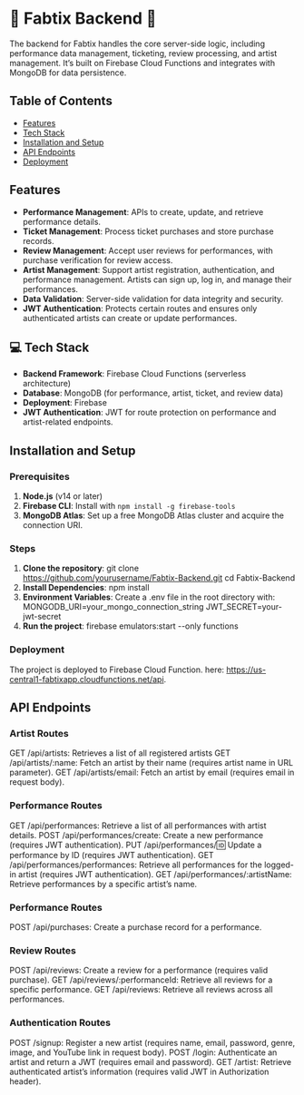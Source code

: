 # 🎼 Fabtix Backend 🎼

The backend for Fabtix handles the core server-side logic, including performance data management, ticketing, review processing, and artist management. It’s built on Firebase Cloud Functions and integrates with MongoDB for data persistence.

## Table of Contents
- [Features](#features)
- [Tech Stack](#tech-stack)
- [Installation and Setup](#installation-and-setup)
- [API Endpoints](#api-endpoints)
- [Deployment](#deployment)

## Features
- **Performance Management**: APIs to create, update, and retrieve performance details.
- **Ticket Management**: Process ticket purchases and store purchase records.
- **Review Management**: Accept user reviews for performances, with purchase verification for review access.
- **Artist Management**: Support artist registration, authentication, and performance management. Artists can sign up, log in, and manage their performances.
- **Data Validation**: Server-side validation for data integrity and security.
- **JWT Authentication**: Protects certain routes and ensures only authenticated artists can create or update performances.

## 💻 Tech Stack
- **Backend Framework**: Firebase Cloud Functions (serverless architecture)
- **Database**: MongoDB (for performance, artist, ticket, and review data)
- **Deployment**: Firebase
- **JWT Authentication**: JWT for route protection on performance and artist-related endpoints.

## Installation and Setup

### Prerequisites
1. **Node.js** (v14 or later)
2. **Firebase CLI**: Install with `npm install -g firebase-tools`
3. **MongoDB Atlas**: Set up a free MongoDB Atlas cluster and acquire the connection URI.

### Steps
1. **Clone the repository**:
   git clone https://github.com/yourusername/Fabtix-Backend.git
   cd Fabtix-Backend
2. **Install Dependencies**:
    npm install
3. **Environment Variables**:
    Create a .env file in the root directory with:
    MONGODB_URI=your_mongo_connection_string
    JWT_SECRET=your-jwt-secret
4. **Run the project**:
    firebase emulators:start --only functions

### Deployment
The project is deployed to Firebase Cloud Function. here: https://us-central1-fabtixapp.cloudfunctions.net/api. 

## API Endpoints
### Artist Routes
GET /api/artists: Retrieves a list of all registered artists
GET /api/artists/:name: Fetch an artist by their name (requires artist name in URL parameter).
GET /api/artists/email: Fetch an artist by email (requires email in request body).
### Performance Routes
GET /api/performances: Retrieve a list of all performances with artist details.
POST /api/performances/create: Create a new performance (requires JWT authentication).
PUT /api/performances/:id: Update a performance by ID (requires JWT authentication).
GET /api/performances/performances: Retrieve all performances for the logged-in artist (requires JWT authentication).
GET /api/performances/:artistName: Retrieve performances by a specific artist’s name.
### Performance Routes
POST /api/purchases: Create a purchase record for a performance.
### Review Routes
POST /api/reviews: Create a review for a performance (requires valid purchase).
GET /api/reviews/:performanceId: Retrieve all reviews for a specific performance.
GET /api/reviews: Retrieve all reviews across all performances.
### Authentication Routes
POST /signup: Register a new artist (requires name, email, password, genre, image, and YouTube link in request body).
POST /login: Authenticate an artist and return a JWT (requires email and password).
GET /artist: Retrieve authenticated artist’s information (requires valid JWT in Authorization header).

